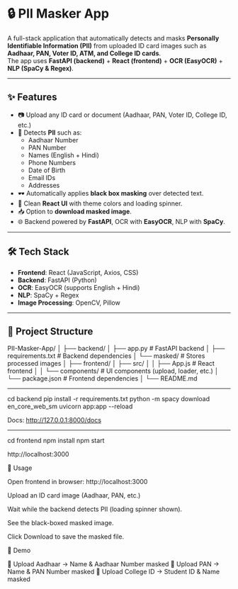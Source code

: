# 🔒 PII Masker App

A full-stack application that automatically detects and masks **Personally Identifiable Information (PII)** from uploaded ID card images such as **Aadhaar, PAN, Voter ID, ATM, and College ID cards**.  
The app uses **FastAPI (backend)** + **React (frontend)** + **OCR (EasyOCR)** + **NLP (SpaCy & Regex)**.

---

## ✨ Features

- 📷 Upload any ID card or document (Aadhaar, PAN, Voter ID, College ID, etc.)
- 🤖 Detects **PII** such as:
  - Aadhaar Number
  - PAN Number
  - Names (English + Hindi)
  - Phone Numbers
  - Date of Birth
  - Email IDs
  - Addresses
- 🕶️ Automatically applies **black box masking** over detected text.
- 🎨 Clean **React UI** with theme colors and loading spinner.
- 📥 Option to **download masked image**.
- 🌐 Backend powered by **FastAPI**, OCR with **EasyOCR**, NLP with **SpaCy**.

---

## 🛠️ Tech Stack

- **Frontend**: React (JavaScript, Axios, CSS)
- **Backend**: FastAPI (Python)
- **OCR**: EasyOCR (supports English + Hindi)
- **NLP**: SpaCy + Regex
- **Image Processing**: OpenCV, Pillow

---

## 📂 Project Structure

PII-Masker-App/
│
├── backend/
│ ├── app.py # FastAPI backend
│ ├── requirements.txt # Backend dependencies
│ └── masked/ # Stores processed images
│
├── frontend/
│ ├── src/
│ │ ├── App.js # React frontend
│ │ └── components/ # UI components (upload, loader, etc.)
│ └── package.json # Frontend dependencies
│
└── README.md


---
cd backend
pip install -r requirements.txt
python -m spacy download en_core_web_sm
uvicorn app:app --reload

Docs: http://127.0.0.1:8000/docs

---
cd frontend
npm install
npm start

http://localhost:3000


🚀 Usage

Open frontend in browser: http://localhost:3000

Upload an ID card image (Aadhaar, PAN, etc.)

Wait while the backend detects PII (loading spinner shown).

See the black-boxed masked image.

Click Download to save the masked file.


📸 Demo

🔹 Upload Aadhaar → Name & Aadhaar Number masked
🔹 Upload PAN → Name & PAN Number masked
🔹 Upload College ID → Student ID & Name masked